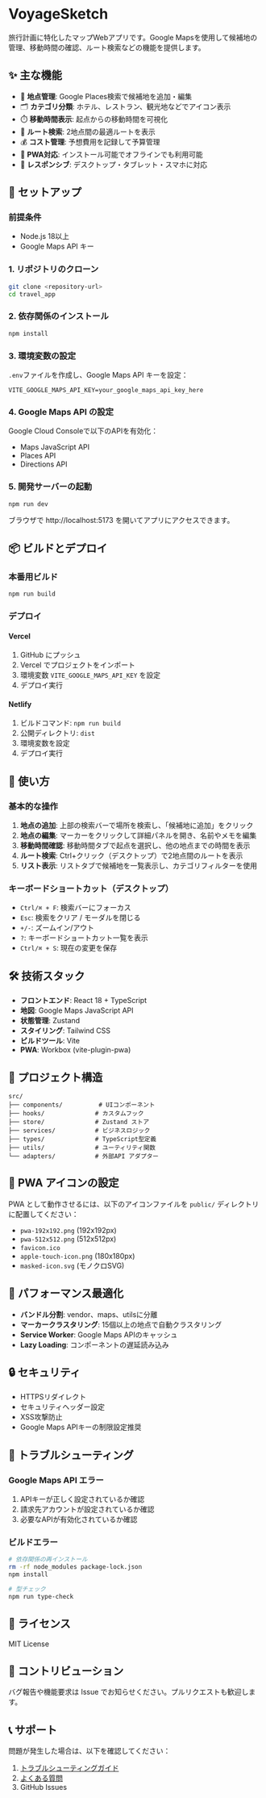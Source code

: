 # VoyageSketch

旅行計画に特化したマップWebアプリです。Google Mapsを使用して候補地の管理、移動時間の確認、ルート検索などの機能を提供します。

## ✨ 主な機能

- 📍 **地点管理**: Google Places検索で候補地を追加・編集
- 🗂️ **カテゴリ分類**: ホテル、レストラン、観光地などでアイコン表示
- ⏱️ **移動時間表示**: 起点からの移動時間を可視化
- 🚗 **ルート検索**: 2地点間の最適ルートを表示
- 💰 **コスト管理**: 予想費用を記録して予算管理
- 📱 **PWA対応**: インストール可能でオフラインでも利用可能
- 🌙 **レスポンシブ**: デスクトップ・タブレット・スマホに対応

## 🚀 セットアップ

### 前提条件

- Node.js 18以上
- Google Maps API キー

### 1. リポジトリのクローン

```bash
git clone <repository-url>
cd travel_app
```

### 2. 依存関係のインストール

```bash
npm install
```

### 3. 環境変数の設定

`.env`ファイルを作成し、Google Maps API キーを設定：

```env
VITE_GOOGLE_MAPS_API_KEY=your_google_maps_api_key_here
```

### 4. Google Maps API の設定

Google Cloud Consoleで以下のAPIを有効化：

- Maps JavaScript API
- Places API
- Directions API

### 5. 開発サーバーの起動

```bash
npm run dev
```

ブラウザで http://localhost:5173 を開いてアプリにアクセスできます。

## 📦 ビルドとデプロイ

### 本番用ビルド

```bash
npm run build
```

### デプロイ

#### Vercel

1. GitHub にプッシュ
2. Vercel でプロジェクトをインポート
3. 環境変数 `VITE_GOOGLE_MAPS_API_KEY` を設定
4. デプロイ実行

#### Netlify

1. ビルドコマンド: `npm run build`
2. 公開ディレクトリ: `dist`
3. 環境変数を設定
4. デプロイ実行

## 🎯 使い方

### 基本的な操作

1. **地点の追加**: 上部の検索バーで場所を検索し、「候補地に追加」をクリック
2. **地点の編集**: マーカーをクリックして詳細パネルを開き、名前やメモを編集
3. **移動時間確認**: 移動時間タブで起点を選択し、他の地点までの時間を表示
4. **ルート検索**: Ctrl+クリック（デスクトップ）で2地点間のルートを表示
5. **リスト表示**: リストタブで候補地を一覧表示し、カテゴリフィルターを使用

### キーボードショートカット（デスクトップ）

- `Ctrl/⌘ + F`: 検索バーにフォーカス
- `Esc`: 検索をクリア / モーダルを閉じる
- `+/-`: ズームイン/アウト
- `?`: キーボードショートカット一覧を表示
- `Ctrl/⌘ + S`: 現在の変更を保存

## 🛠️ 技術スタック

- **フロントエンド**: React 18 + TypeScript
- **地図**: Google Maps JavaScript API
- **状態管理**: Zustand
- **スタイリング**: Tailwind CSS
- **ビルドツール**: Vite
- **PWA**: Workbox (vite-plugin-pwa)

## 📁 プロジェクト構造

```
src/
├── components/          # UIコンポーネント
├── hooks/              # カスタムフック
├── store/              # Zustand ストア
├── services/           # ビジネスロジック
├── types/              # TypeScript型定義
├── utils/              # ユーティリティ関数
└── adapters/           # 外部API アダプター
```

## 🔧 PWA アイコンの設定

PWA として動作させるには、以下のアイコンファイルを `public/` ディレクトリに配置してください：

- `pwa-192x192.png` (192x192px)
- `pwa-512x512.png` (512x512px)
- `favicon.ico`
- `apple-touch-icon.png` (180x180px)
- `masked-icon.svg` (モノクロSVG)

## 🌟 パフォーマンス最適化

- **バンドル分割**: vendor、maps、utilsに分離
- **マーカークラスタリング**: 15個以上の地点で自動クラスタリング
- **Service Worker**: Google Maps APIのキャッシュ
- **Lazy Loading**: コンポーネントの遅延読み込み

## 🔒 セキュリティ

- HTTPSリダイレクト
- セキュリティヘッダー設定
- XSS攻撃防止
- Google Maps APIキーの制限設定推奨

## 🐛 トラブルシューティング

### Google Maps API エラー

1. APIキーが正しく設定されているか確認
2. 請求先アカウントが設定されているか確認
3. 必要なAPIが有効化されているか確認

### ビルドエラー

```bash
# 依存関係の再インストール
rm -rf node_modules package-lock.json
npm install

# 型チェック
npm run type-check
```

## 📄 ライセンス

MIT License

## 🤝 コントリビューション

バグ報告や機能要求は Issue でお知らせください。プルリクエストも歓迎します。

## 📞 サポート

問題が発生した場合は、以下を確認してください：

1. [トラブルシューティングガイド](./docs/troubleshooting.md)
2. [よくある質問](./docs/faq.md)
3. GitHub Issues
